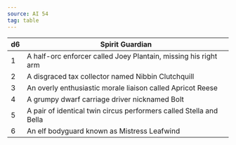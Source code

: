 ```yaml
---
source: AI 54
tag: table
---
```


|d6|Spirit Guardian|
|----|------------|
|1|A half-orc enforcer called Joey Plantain, missing his right arm|
|2|A disgraced tax collector named Nibbin Clutchquill|
|3|An overly enthusiastic morale liaison called Apricot Reese|
|4|A grumpy dwarf carriage driver nicknamed Bolt|
|5|A pair of identical twin circus performers called Stella and Bella|
|6|An elf bodyguard known as Mistress Leafwind|
